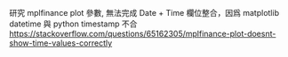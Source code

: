 研究 mplfinance plot 參數, 無法完成 Date + Time 欄位整合，因爲 matplotlib  datetime 與 python timestamp 不合
https://stackoverflow.com/questions/65162305/mplfinance-plot-doesnt-show-time-values-correctly
